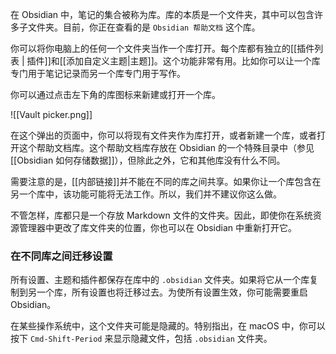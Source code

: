 在 Obsidian 中，笔记的集合被称为库。库的本质是一个文件夹，其中可以包含许多子文件夹。目前，你正在查看的是 `Obsidian 帮助文档` 这个库。

你可以将你电脑上的任何一个文件夹当作一个库打开。每个库都有独立的[[插件列表 | 插件]]和[[添加自定义主题|主题]]。这个功能非常有用。比如你可以让一个库专门用于笔记记录而另一个库专门用于写作。

你可以通过点击左下角的库图标来新建或打开一个库。

![[Vault picker.png]]

在这个弹出的页面中，你可以将现有文件夹作为库打开，或者新建一个库，或者打开这个帮助文档库。这个帮助文档库存放在 Obsidian 的一个特殊目录中（参见[[Obsidian 如何存储数据]]），但除此之外，它和其他库没有什么不同。

需要注意的是，[[内部链接]]并不能在不同的库之间共享。如果你让一个库包含在另一个库中，该功能可能将无法工作。所以，我们并不建议你这么做。

不管怎样，库都只是一个存放 Markdown 文件的文件夹。因此，即使你在系统资源管理器中更改了库文件夹的位置，你也可以在 Obsidian 中重新打开它。

### 在不同库之间迁移设置

所有设置、主题和插件都保存在库中的 `.obsidian` 文件夹。如果将它从一个库复制到另一个库，所有设置也将迁移过去。为使所有设置生效，你可能需要重启 Obsidian。 

在某些操作系统中，这个文件夹可能是隐藏的。特别指出，在 macOS 中，你可以按下 `Cmd-Shift-Period` 来显示隐藏文件，包括 `.obsidian` 文件夹。
